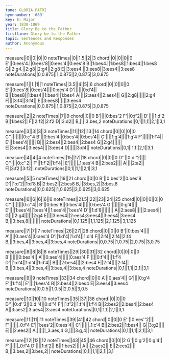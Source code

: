 ```yaml
---
tune: GLORIA PATRI
hymnnumber: '689'
key: E♭ Major
year: 1830-1869
title: Glory Be to the Father
firstline: Glory be to the Father
topic: Sentences and Responses
author: Anonymous
---
```

measure||0||0||0||0
noteTimes||0||1.5||2||3
chord||0||0||0||0
E'||0:ees'4.||0:ees'8||0:ees'4||0:ees'8
B||1:bes4.||1:bes8||1:bes4||1:bes8
G||2:g4.||2:g8||2:g4||2:g8
E||3:ees4.||3:ees8||3:ees4||3:ees8
noteDurations||0,0.875||1,0.875||2,0.875||3,0.875

measure||1||1||1||1
noteTimes||3.5||4||5||6
chord||0||0||0||0
E'||0:ees'8||0:ees'4||||0:ees'4
D'||||||0:d'4||
B||1:bes8||1:bes4||1:bes4||1:bes4
A||||2:aes4||2:aes4||
G||2:g8||||||2:g4
F||||3:f4||3:f4||
E||3:ees8||||||3:ees4
noteDurations||0,0.875||1,0.875||2,0.875||3,0.875

measure||2||2
noteTimes||7||9
chord||0||0
B'||||0:bes'2
F'||0:f'2||
D'||||1:d'2
B||1:bes2||
F||2:f2||2:f2
D||3:d2||
B,||||3:bes,2
noteDurations||0,1||1,1||2,1||3,1

measure||3||3||3||3
noteTimes||11||12||13||14
chord||0||0||0||0
C''||||||||0:c''4
B'||0:bes'4||0:bes'4||0:bes'4||
G'||||1:g'4||||1:g'4
F'||||||1:f'4||
E'||1:ees'4||||||
B||||2:bes4||2:bes4||2:bes4
G||2:g4||||||
E||3:ees4||3:ees4||||3:ees4
D||||||3:d4||
noteDurations||0,1||1,1||2,1||3,1

measure||4||4||4
noteTimes||15||17||18
chord||0||0||0
D''||0:d''2||||
C''||||0:c''2||
F'||1:f'2||1:f'4||
E'||||||_1:ees'4
B||2:bes2||||
A||||2:a2||
F||3:f2||3:f2||
noteDurations||0,1||1,1||2,1||3,1

measure||5||5
noteTimes||19||21
chord||0||0
B'||0:bes'2||0:bes'8
D'||1:d'2||1:d'8
B||2:bes2||2:bes8
B,||3:bes,2||3:bes,8
noteDurations||0,0.625||1,0.625||2,0.625||3,0.625

measure||6||6||6||6||6
noteTimes||21.5||22||23||24||25
chord||0||0||0||0||0
C''||||||||0:c''4||
B'||0:bes'8||0:bes'4||||||0:bes'4
G'||||||0:g'4||||
E'||||1:ees'4||1:ees'4||1:ees'4||1:ees'4
D'||1:d'8||||||||
A||2:aes8||||||2:aes4||
G||||2:g4||||||2:g4
E||||3:ees4||2:ees4;3:ees4||3:ees4||3:ees4
B,||3:bes,8||||||||
noteDurations||0,1.125||1,1.125||2,1.125||3,1.125

measure||7||7||7
noteTimes||26||27||28
chord||0||0||0
B'||0:bes'4||||
A'||||0:aes'4||0:aes'4
D'||1:d'4||1:d'4||1:d'4
F||2:f4||2:f4||2:f4
B,||3:bes,4||3:bes,4||3:bes,4
noteDurations||0,0.75||1,0.75||2,0.75||3,0.75

measure||8||8||8||8
noteTimes||29||30||31||32
chord||0||0||0||0
B'||||||0:bes'4||
A'||0:aes'4||||||0:aes'4
F'||||0:f'4||||1:f'4
D'||1:d'4||1:d'4||1:d'4||
B||||2:bes4||||2:bes4
F||2:f4||||2:f4||
B,||3:bes,4||3:bes,4||3:bes,4||3:bes,4
noteDurations||0,1||1,1||2,1||3,1

measure||9||9
noteTimes||33||34
chord||0||0
A'||0:aes'4||
G'||||0:g'4
F'||1:f'4||
E'||||1:ees'4
B||2:bes4||2:bes4
E||3:ees4||3:ees4
noteDurations||0,0.5||1,0.5||2,0.5||3,0.5

measure||10||10||10
noteTimes||35||37||38
chord||0||0||0
D''||0:d''2||0:d''4||0:d''4
F'||1:f'2||1:f'4||1:f'4
B||2:bes2||2:bes4||2:bes4
A||3:aes2||3:aes4||3:aes4
noteDurations||0,1||1,1||2,1||3,1

measure||11||11||11
noteTimes||39||41||42
chord||0||0||0
E''||0:ees''2||||
F'||||||_0:f'4
E'||1:ees'2||0:ees'4||
C'||||||_1:c'4
B||2:bes2||1:bes4||
G||3:g2||||
E||||2:ees2||
A,||||||_3:aes,4
G,||||3:g,4||
noteDurations||0,1||1,1||2,1||3,1

measure||12||12||12
noteTimes||43||45||46
chord||0||0||2
G'||0:g'2||0:g'4||
F'||||||_0:f'4
D'||||1:d'2||
B||1:bes2||||
A||||2:aes2||
E||2:ees2||||
B,||3:bes,2||3:bes,2||
noteDurations||0,1||1,1||2,1||3,1

